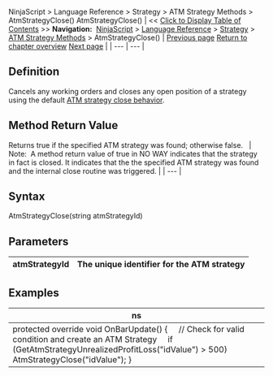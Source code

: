 ﻿
NinjaScript \> Language Reference \> Strategy \> ATM Strategy Methods \> AtmStrategyClose()
AtmStrategyClose()
| \<\< [Click to Display Table of Contents](atmstrategyclose.md) \>\> **Navigation:**     [NinjaScript](ninjascript-1.md) \> [Language Reference](language_reference_wip-1.md) \> [Strategy](strategy-1.md) \> [ATM Strategy Methods](atm_strategy_methods-1.md) \> AtmStrategyClose() | [Previous page](atmstrategychangestoptarget-1.md) [Return to chapter overview](atm_strategy_methods-1.md) [Next page](atmstrategycreate-1.md) |
| --- | --- |
## Definition
Cancels any working orders and closes any open position of a strategy using the default [ATM strategy close behavior](closing_a_position_or_atm_stra-1.md).
 
## Method Return Value
Returns true if the specified ATM strategy was found; otherwise false. 
 
| Note:  A method return value of true in NO WAY indicates that the strategy in fact is closed. It indicates that the the specified ATM strategy was found and the internal close routine was triggered. |
| --- |

## Syntax
AtmStrategyClose(string atmStrategyId)
## 
## Parameters
| atmStrategyId | The unique identifier for the ATM strategy |
| --- | --- |
## 
## 
## Examples
| ns |
| --- |
| protected override void OnBarUpdate() {      // Check for valid condition and create an ATM Strategy      if (GetAtmStrategyUnrealizedProfitLoss("idValue") \> 500)          AtmStrategyClose("idValue"); } |

